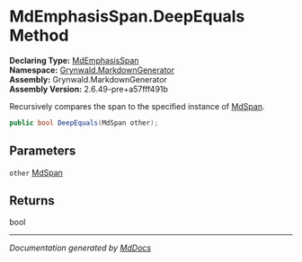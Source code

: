 ﻿<!--  
  <auto-generated>   
    The contents of this file were generated by a tool.  
    Changes to this file may be list if the file is regenerated  
  </auto-generated>   
-->

# MdEmphasisSpan.DeepEquals Method

**Declaring Type:** [MdEmphasisSpan](../index.md)  
**Namespace:** [Grynwald.MarkdownGenerator](../../index.md)  
**Assembly:** Grynwald.MarkdownGenerator  
**Assembly Version:** 2.6.49\-pre+a57fff491b

Recursively compares the span to the specified instance of [MdSpan](../../MdSpan/index.md).

```csharp
public bool DeepEquals(MdSpan other);
```

## Parameters

`other`  [MdSpan](../../MdSpan/index.md)

## Returns

bool

___

*Documentation generated by [MdDocs](https://github.com/ap0llo/mddocs)*
